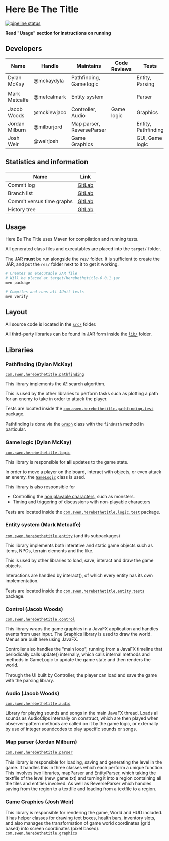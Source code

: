 # Here Be The Title

[![pipeline status](https://gitlab.ecs.vuw.ac.nz/metcalmark/swen-222-group-project/badges/master/pipeline.svg)](https://gitlab.ecs.vuw.ac.nz/metcalmark/swen-222-group-project/commits/master)

**Read "Usage" section for instructions on running**

## Developers

| Name           | Handle      | Maintains                | Code Reviews | Tests                 | Git log
|----------------|-------------|--------------------------|--------------|-----------------------|--------
| Dylan McKay    | @mckaydyla  | Pathfinding, Game logic  |              | Entity, Parsing       | `git log --author="Dylan McKay"`
| Mark Metcalfe  | @metcalmark | Entity system            |              | Parser                | `git log --author="Mark Metcalfe"`
| Jacob Woods    | @mckiewjaco | Controller, Audio        | Game logic   | Graphics              | `git log --author="J Woods"`
| Jordan Milburn | @milburjord | Map parser, ReverseParser|              | Entity, Pathfinding   | `git log --author="Aposematism"`
| Josh Weir      | @weirjosh   | Game Graphics            |              | GUI, Game logic       | `git log --author="Josh"`

## Statistics and information

| Name                      | Link
|---------------------------|-----
| Commit log                | [GitLab](https://gitlab.ecs.vuw.ac.nz/metcalmark/swen-222-group-project/commits/master)
| Branch list               | [GitLab](https://gitlab.ecs.vuw.ac.nz/metcalmark/swen-222-group-project/branches)
| Commit versus time graphs | [GitLab](https://gitlab.ecs.vuw.ac.nz/metcalmark/swen-222-group-project/graphs/master)
| History tree              | [GitLab](https://gitlab.ecs.vuw.ac.nz/metcalmark/swen-222-group-project/network/master)


## Usage

Here Be The Title uses Maven for compilation and running tests.

All generated class files and executables are placed into the `target/` folder.

The JAR **must** be run alongside the `res/` folder. It is sufficient to create the JAR,
and put the `res/` folder next to it to get it working.

```bash
# Creates an executable JAR file
# Will be placed at target/herebethetitle-0.0.1.jar
mvn package

# Compiles and runs all JUnit tests
mvn verify
```

## Layout

All source code is located in the [`src/`](src/) folder.

All third-party libraries can be found in JAR form inside the [`lib/`](lib/) folder.

## Libraries

### Pathfinding (Dylan McKay)

[`com.swen.herebethetitle.pathfinding`](src/com/swen/herebethetitle/pathfinding)

This library implements the [A*](https://en.wikipedia.org/wiki/A*_search_algorithm) search algorithm.

This is used by the other libraries to perform tasks such as plotting a path for an enemy
to take in order to attack the player.

Tests are located inside the [`com.swen.herebethetitle.pathfinding.test`](src/com/swen/herebethetitle/pathfinding/test) package.

Pathfinding is done via the [`Graph`](src/com/swen/herebethetitle/pathfinding/Graph.java) class with the `findPath` method in particular.

### Game logic (Dylan McKay)

[`com.swen.herebethetitle.logic`](src/com/swen/herebethetitle/logic)

This library is responsible for **all** updates to the game state.

In order to move a player on the board, interact with objects, or even attack an enemy,
the [`GameLogic`](src/com/swen/herebethetitle/logic/GameLogic.java) class is used.

This library is also responsible for

* Controlling the [non playable characters](src/com/swen/herebethetitle/entity/NPC.java), such as monsters.
* Timing and triggering of discussions with non-playable characters

Tests are located inside the [`com.swen.herebethetitle.logic.test`](src/com/swen/herebethetitle/logic/test) package.

### Entity system (Mark Metcalfe)

[`com.swen.herebethetitle.entity`](src/com/swen/herebethetitle/entity) (and its subpackages)

This library implements both interative and static game objects such as
items, NPCs, terrain elements and the like.

This is used by other libraries to load, save, interact and draw the game objects.

Interactions are handled by interact(), of which every entity has its own implementation.

Tests are located inside the [`com.swen.herebethetitle.entity.tests`](src/com.swen.herebethetitle.entity.tests) package.

### Control (Jacob Woods)

[`com.swen.herebethetitle.control`](src/com/swen/herebethetitle/control)

This library wraps the game graphics in a JavaFX application and handles events from user input.
The Graphics library is used to draw the world. Menus are built here using JavaFX.

Controller also handles the "main loop", running from a JavaFX timeline that periodically calls update() internally,
which calls internal methods and methods in GameLogic to update the game state and then renders the world.

Through the UI built by Controller, the player can load and save the game with the parsing library.

### Audio (Jacob Woods)

[`com.swen.herebethetitle.audio`](src/com/swen/herebethetitle/audio)

Library for playing sounds and songs in the main JavaFX thread.
Loads all sounds as AudioClips internally on construct, which are then played when observer-pattern methods
are called on it by the game logic, or externally by use of integer soundcodes to play specific sounds or songs.

### Map parser (Jordan Milburn)

[`com.swen.herebethetitle.parser`](src/com/swen/herebethetitle/parser)

This library is responsible for loading, saving and generating the level in the game. It handles this in three classes which each perform a unique function. This involves two libraries, mapParser and EntityParser, which taking the textfile of the level (new_game.txt) and turning it into a region containing all the tiles and entities involved. As well as ReverseParser which handles saving from the region to a textfile and loading from a textfile to a region.

### Game Graphics (Josh Weir)
This library is responsible for rendering the game, World and HUD included. It has helper classes
for drawing text boxes, health bars, inventory slots, and also manages the transformation of 
game world coordinates (grid based) into screen coordinates (pixel based).
[`com.swen.herebethetitle.graphics`](src/com/swen/herebethetitle/graphics)

<information here>

